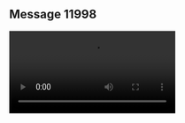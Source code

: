 ## Message 11998



![Video](https://data.iron-swords.co.il/2024/September/30/https://data.iron-swords.co.il/2024/September/30/11998/11998_media.mp4)
